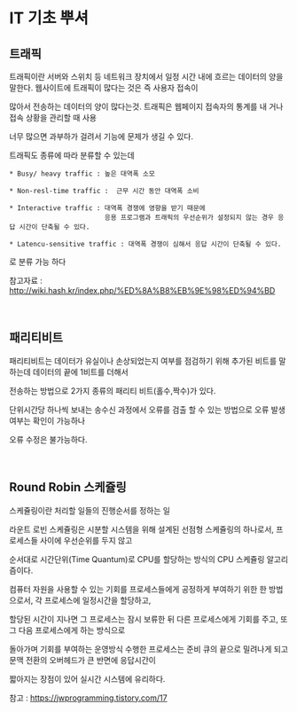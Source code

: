 # IT 기초 뿌셔

## 트래픽

트래픽이란 서버와 스위치 등 네트워크 장치에서 일정 시간 내에 흐르는 데이터의 양을 말한다. 웹사이트에 트래픽이 많다는 것은 즉 사용자 접속이

많아서 전송하는 데이터의 양이 많다는것. 트래픽은 웹페이지 접속자의 통계를 내 거나 접속 상황을 관리할 때 사용

너무 많으면 과부하가 걸려서 기능에 문제가 생길 수 있다.

트래픽도 종류에 따라 분류할 수 있는데

    * Busy/ heavy traffic : 높은 대역폭 소모
    
    * Non-resl-time traffic :  근무 시간 동안 대역폭 소비
    
    * Interactive traffic : 대역폭 경쟁에 영향을 받기 때문에
                            응용 프로그램과 트래픽의 우선순위가 설정되지 않는 경우 응답 시간이 단축될 수 있다.
                            
    * Latencu-sensitive traffic : 대역폭 경쟁이 심해서 응답 시간이 단축될 수 있다.
    
로 분류 가능 하다 


참고자료 : http://wiki.hash.kr/index.php/%ED%8A%B8%EB%9E%98%ED%94%BD

<br>

## 패리티비트

패리티비트는 데이터가 유실이나 손상되었는지 여부를 점검하기 위해 추가된 비트를 말하는데 데이터의 끝에 1비트를 더해서

전송하는 방법으로 2가지 종류의 패리티 비트(홀수,짝수)가 있다. 

단위시간당 하나씩 보내는 송수신 과정에서 오류를 검출 할 수 있는 방법으로 오류 발생 여부는 확인이 가능하나

오류 수정은 불가능하다.
 
<br>

## Round Robin 스케쥴링

스케쥴링이란 처리할 일들의 진행순서를 정하는 일

라운트 로빈 스케쥴링은 시분할 시스템을 위해 설계된 선점형 스케쥴링의 하나로서, 프로세스들 사이에 우선순위를 두지 않고

순서대로 시간단위(Time Quantum)로 CPU를 할당하는 방식의 CPU 스케쥴링 알고리즘이다.

컴퓨터 자원을 사용할 수 있는 기회를 프로세스들에게 공정하게 부여하기 위한 한 방법으로서, 각 프로세스에 일정시간을 할당하고,

할당된 시간이 지나면 그 프로세스는 잠시 보류한 뒤 다른 프로세스에게 기회를 주고, 또 그 다음 프로세스에게 하는 방식으로

돌아가며 기회를 부여하는 운영방식 수행한 프로세스는 준비 큐의 끝으로 밀려나게 되고 문맥 전환의 오버헤드가 큰 반면에 응답시간이

짧아지는 장점이 있어 실시간 시스템에 유리하다.

참고 : https://jwprogramming.tistory.com/17

